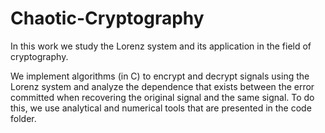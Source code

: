 # Chaotic-Cryptography
In this work we study the Lorenz system and its application in the field of cryptography. 

We implement algorithms (in C) to encrypt and decrypt signals using the Lorenz system and analyze the dependence that exists between the error committed when recovering the original signal and the same signal. To do this, we use analytical and numerical tools that are presented in the code folder. 
